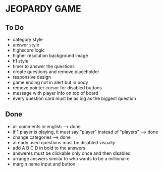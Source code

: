 # JEOPARDY GAME

## To Do

- category style
- answer style
- highscore logic
- higher resolution background image
- h1 style
- timer to answer the questions
- create questions and remove placeholder
- responsive design
- game ending not in alert but in body
- remove pointer cursor for disabled buttons
- message with player info on top of board
- every question card must be as big as the biggest question

## Done

- all comments in english --> done 
- if 1 player is playing, it must say "player" instead of "players" --> done 
- change categories --> done
- already used questions must be disabled visually
- add A B C D in bold to the answers
- answeres must be clickable only once and then disabled
- arrange answers similar to who wants to be a millionaire
- margin name input and button

